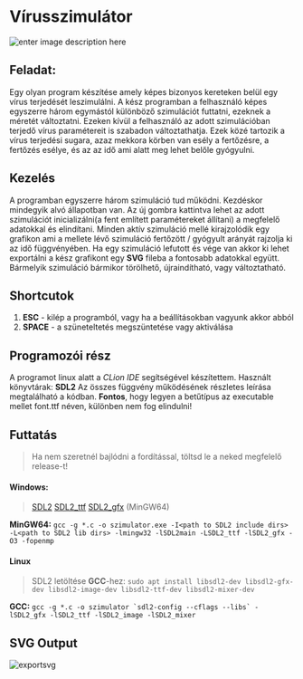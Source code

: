 # Vírusszimulátor
![enter image description here](https://github.com/steflergabor/Virusszimulator/blob/main/img/program.png)
## Feladat:
Egy olyan program készítése amely képes bizonyos kereteken belül egy vírus terjedését leszimulálni.
A kész programban a felhasználó képes egyszerre három egymástól különböző szimulációt futtatni, ezeknek a méretét változtatni.
Ezeken kívül a felhasználó az adott szimulációban terjedő vírus paramétereit is szabadon változtathatja. Ezek közé tartozik a vírus terjedési sugara, azaz mekkora körben van esély a fertőzésre, a fertőzés esélye, és az az idő ami alatt meg lehet belőle gyógyulni.
## Kezelés
A programban egyszerre három szimuláció tud működni. Kezdéskor mindegyik alvó állapotban van. Az új gombra kattintva lehet az adott szimulációt inicializálni(a fent említett paramétereket állítani) a megfelelő adatokkal és elindítani.
Minden aktív szimuláció mellé kirajzolódik egy grafikon ami a mellete lévő szimuláció fertőzött / gyógyult arányát rajzolja ki az idő függvényében. Ha egy szimuláció lefutott és vége van akkor ki lehet exportálni a kész grafikont egy **SVG** fileba a fontosabb adatokkal együtt. Bármelyik szimuláció bármikor törölhető, újraindítható, vagy változtatható.
## Shortcutok
1. **ESC** - kilép a programból, vagy ha a beállításokban vagyunk akkor abból
2. **SPACE** - a szüneteltetés megszüntetése vagy aktiválása
## Programozói rész
A programot linux alatt a *CLion IDE* segítségével készítettem. Használt könyvtárak: **SDL2**
Az összes függvény működésének részletes leírása megtalálható a kódban.
**Fontos**, hogy legyen a betűtípus az executable mellet font.ttf néven, különben nem fog elindulni!
## **Futtatás**
> Ha nem szeretnél bajlódni a fordítással, töltsd le a neked megfelelő release-t!
#### **Windows:** 
> [SDL2](http://libsdl.org/release/SDL2-devel-2.0.14-mingw.tar.gz)
> [SDL2_ttf](https://www.libsdl.org/projects/SDL_ttf/release/SDL2_ttf-2.0.15-win32-x64.zip)
> [SDL2_gfx](https://www.ferzkopp.net/wordpress/2016/01/02/sdl_gfx-sdl2_gfx/) (MinGW64)

**MinGW64:** `gcc -g *.c -o szimulator.exe -I<path to SDL2 include dirs> -L<path to SDL2 lib dirs> -lmingw32 -lSDL2main -LSDL2_ttf -lSDL2_gfx -O3 -fopenmp`

#### **Linux**
> SDL2 letöltése **GCC**-hez: `sudo apt install libsdl2-dev libsdl2-gfx-dev libsdl2-image-dev libsdl2-ttf-dev libsdl2-mixer-dev`

**GCC:** ```gcc -g *.c -o szimulator `sdl2-config --cflags --libs` -lSDL2_gfx -lSDL2_ttf -lSDL2_image -lSDL2_mixer```
## SVG Output
![exportsvg](https://github.com/steflergabor/Virusszimulator/blob/main/img/szim_0_x0.svg)
